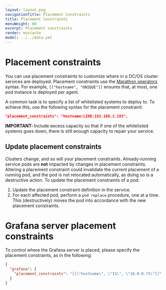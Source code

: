 ```yaml
---
layout: layout.pug
navigationTitle: Placement Constraints
title: Placement Constraints
menuWeight: 60
excerpt: Placement constraints
render: mustache
model: ../../data.yml
---
```


# Placement constraints

You can use placement constraints to customize where in a DC/OS cluster services are deployed.
Placement constraints use the [Marathon operators](http://mesosphere.github.io/marathon/docs/constraints.html) syntax.
For example, `[["hostname", "UNIQUE"]]` ensures that, at most, one pod instance is deployed per agent.

A common task is to specify a list of whitelisted systems to deploy to.
To achieve this, use the following syntax for the placement constraint:

```json
"placement_constraints": "hostname:LIKE:192.168.2.193",
```

<p class="message--important"><strong>IMPORTANT: </strong> Include excess capacity so that if one of the whitelisted systems goes down, there is still enough capacity to repair your service.</p>

## Update placement constraints

Clusters change, and so will your placement constraints. Already-running service pods are **not** impacted by changes in placement constraints. Altering a placement constraint could invalidate the current placement of a running pod, and the pod is not relocated automatically, as doing so is a destructive action.
To update the placement constraints of a pod:

1. Update the placement constraint definition in the service.
1. For each affected pod, perform a `pod replace` procedure, one at a time. This (destructively) moves the pod into accordance with the new placement constraints.

# Grafana server placement constraints

To control where the Grafana server is placed, please specify the placement constraints, as in the following:

```json
{
  "grafana": {
    "placement_constraints": "[[\"hostname\", \"IS\", \"10.0.0.73\"]]"
  }
}
```
